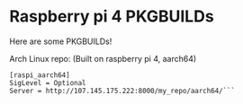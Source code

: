 Raspberry pi 4 PKGBUILDs
===========
Here are some PKGBUILDs!

Arch Linux repo: (Built on raspberry pi 4, aarch64)
```
[raspi_aarch64]
SigLevel = Optional
Server = http://107.145.175.222:8000/my_repo/aarch64/```